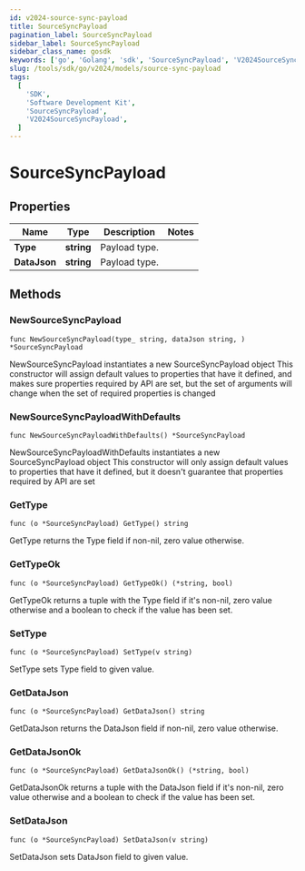 ```yaml
---
id: v2024-source-sync-payload
title: SourceSyncPayload
pagination_label: SourceSyncPayload
sidebar_label: SourceSyncPayload
sidebar_class_name: gosdk
keywords: ['go', 'Golang', 'sdk', 'SourceSyncPayload', 'V2024SourceSyncPayload']
slug: /tools/sdk/go/v2024/models/source-sync-payload
tags:
  [
    'SDK',
    'Software Development Kit',
    'SourceSyncPayload',
    'V2024SourceSyncPayload',
  ]
---
```


# SourceSyncPayload

## Properties

| Name         | Type       | Description   | Notes |
| ------------ | ---------- | ------------- | ----- |
| **Type**     | **string** | Payload type. |
| **DataJson** | **string** | Payload type. |

## Methods

### NewSourceSyncPayload

`func NewSourceSyncPayload(type_ string, dataJson string, ) *SourceSyncPayload`

NewSourceSyncPayload instantiates a new SourceSyncPayload object This constructor will assign default values to properties that have it defined, and makes sure properties required by API are set, but the set of arguments will change when the set of required properties is changed

### NewSourceSyncPayloadWithDefaults

`func NewSourceSyncPayloadWithDefaults() *SourceSyncPayload`

NewSourceSyncPayloadWithDefaults instantiates a new SourceSyncPayload object This constructor will only assign default values to properties that have it defined, but it doesn't guarantee that properties required by API are set

### GetType

`func (o *SourceSyncPayload) GetType() string`

GetType returns the Type field if non-nil, zero value otherwise.

### GetTypeOk

`func (o *SourceSyncPayload) GetTypeOk() (*string, bool)`

GetTypeOk returns a tuple with the Type field if it's non-nil, zero value otherwise and a boolean to check if the value has been set.

### SetType

`func (o *SourceSyncPayload) SetType(v string)`

SetType sets Type field to given value.

### GetDataJson

`func (o *SourceSyncPayload) GetDataJson() string`

GetDataJson returns the DataJson field if non-nil, zero value otherwise.

### GetDataJsonOk

`func (o *SourceSyncPayload) GetDataJsonOk() (*string, bool)`

GetDataJsonOk returns a tuple with the DataJson field if it's non-nil, zero value otherwise and a boolean to check if the value has been set.

### SetDataJson

`func (o *SourceSyncPayload) SetDataJson(v string)`

SetDataJson sets DataJson field to given value.
